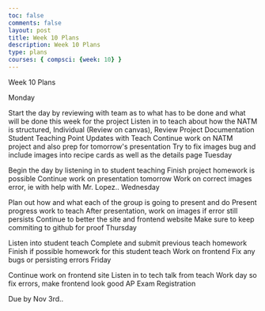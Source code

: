 ```yaml
---
toc: false
comments: false
layout: post
title: Week 10 Plans 
description: Week 10 Plans
type: plans 
courses: { compsci: {week: 10} }
---
```


Week 10 Plans

Monday

 Start the day by reviewing with team as to what has to be done and what will be done this week for the project
 Listen in to teach about how the NATM is structured, Individual (Review on canvas), Review Project Documentation
 Student Teaching Point Updates with Teach
 Continue work on NATM project and also prep for tomorrow's presentation
 Try to fix images bug and include images into recipe cards as well as the details page
Tuesday

 Begin the day by listening in to student teaching
 Finish project homework is possible
 Continue work on presentation tomorrow
 Work on correct images error, ie with help with Mr. Lopez..
Wednesday

 Plan out how and what each of the group is going to present and do
 Present progress work to teach
 After presentation, work on images if error still persists
 Continue to better the site and frontend website
 Make sure to keep commiting to github for proof
Thursday

 Listen into student teach
 Complete and submit previous teach homework
 Finish if possible homework for this student teach
 Work on frontend
 Fix any bugs or persisting errors
Friday

 Continue work on frontend site
 Listen in to tech talk from teach
 Work day so fix errors, make frontend look good
AP Exam Registration

 Due by Nov 3rd..